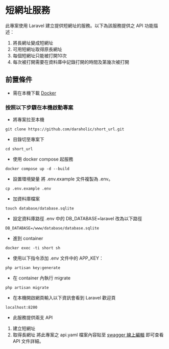 # 短網址服務

此專案使用 Laravel 建立提供短網址的服務。以下為該服務提供之 API 功能描述：

1. 將長網址變成短網址
2. 可用短網址取得原長網址
3. 每個短網址只能被打開10次
4. 每次被打開需要在資料庫中記錄打開的時間及第幾次被打開

## 前置條件
- 需在本機下載 [Docker](https://docs.docker.com/get-docker/)
### 按照以下步驟在本機啟動專案
- 將專案拉至本機
```
git clone https://github.com/daraholic/short_url.git
```
- 目錄切至專案下
```
cd short_url
```
- 使用 docker compose 起服務
```
docker compose up -d --build
```
- 設置環境變量
將 .env.example 文件複製為 .env。
```
cp .env.example .env
```
- 加資料庫檔案
```
touch database/database.sqlite
```
- 設定資料庫路徑
.env 中的 DB_DATABASE=laravel 改為以下路徑
```
DB_DATABASE=/www/database/database.sqlite
```
- 進到 container
```
docker exec -ti short sh
``` 
- 使用以下指令添加 .env 文件中的 APP_KEY：
```
php artisan key:generate
``` 
- 在 container 內執行 migrate
```
php artisan migrate
```
- 在本機開啟網頁輸入以下資訊會看到 Laravel 歡迎頁
```
localhost:8200
```
- 此服務提供兩支 API
1. 建立短網址
2. 取得長網址
將此專案之 api.yaml 檔案內容貼至 [swagger 線上編輯](https://editor.swagger.io/) 即可查看 API 文件詳細。

